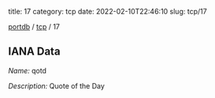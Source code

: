 title: 17
category: tcp
date: 2022-02-10T22:46:10
slug: tcp/17

[portdb](/) / [tcp](/category/tcp.html) / 17


## IANA Data

_Name:_ qotd

_Description:_ Quote of the Day

